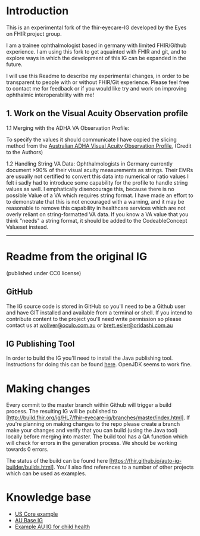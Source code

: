 
# Introduction

This is an experimental fork of the fhir-eyecare-IG developed by the Eyes on FHIR project group. 

I am a trainee ophthalmologist based in germany with limited FHIR/Gíthub experience. I am using this fork to get aquainted with FHIR and git,  and to explore ways in which the development of this IG can be expanded in the future. 

I will use this Readme to describe my experimental changes, in order to be transparent to people with or without FHIR/Git experience.
Please feel free to contact me for feedback or if you would like try and work on improving ophthalmic interoperability with me! 


## 1. Work on the Visual Acuity Observation profile


1.1 Merging with the ADHA VA Observation Profile: 

To specify the values it should communicate I have copied the slicing method from the [Australian ADHA Visual Acuity Observation Profile](https://build.fhir.org/ig/AuDigitalHealth/ci-fhir-r4/StructureDefinition-dh-observation-visualacuity-1.html), (Credit to the Authors)

1.2 Handling String VA Data: 
Ophthalmologists in Germany currently document >90% of their visual acuity measurements as strings. Their EMRs are usually not certified to convert this data into numerical or ratio values I felt i sadly had to introduce some capability for the profile to handle string values as well. 
I emphatically disencourage this, because there is no possible Value of a VA which requires string format. 
I have made an effort to to demonstrate that this is not encouraged with a warning, and it may be reasonable to remove this capability in healthcare services which are not overly reliant on string-formatted VA data. 
If you know a VA value that you think "needs" a string format, it should be added to the CodeableConcept Valueset instead. 







-------------------
# Readme from the original IG 
(published under CC0 license)



## GitHub
The IG source code is stored in GitHub so you'll need to be a Github user and have GIT installed and available from a terminal or shell.  If you intend to contribute content to the project you'll need write permission so please contact us at woliver@oculo.com.au or brett.esler@oridashi.com.au

## IG Publishing Tool
In order to build the IG you'll need to install the Java publishing tool. Instructions for doing this can be found [here](https://wiki.hl7.org/FHIR_IG_Publishing_tool).  OpenJDK seems to work fine.


# Making changes
Every commit to the master branch within Github will trigger a build process.  The resulting IG will be published to [http://build.fhir.org/ig/HL7/fhir-eyecare-ig/branches/master/index.html].  If you're planning on making changes to the repo please create a branch make your changes and verify that you can build (using the Java tool) locally before merging into master.  The build tool has a QA function which will check for errors in the generation process.  We should be working towards 0 errors.

The status of the build can be found here [https://fhir.github.io/auto-ig-builder/builds.html]. You'll also find references to a number of other projects which can be used as examples.

# Knowledge base
* [US Core example](https://github.com/HL7/US-Core/tree/master)
* [AU Base IG](https://github.com/hl7au/au-fhir-base/tree/master  )
* [Example AU IG for child health](https://confluence.hl7australia.com/display/AFR/Conversation+on+IG+building)
